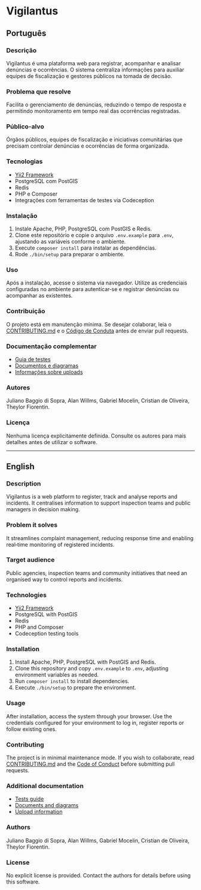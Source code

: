 # Vigilantus

## Português

### Descrição
Vigilantus é uma plataforma web para registrar, acompanhar e analisar denúncias e ocorrências. O sistema centraliza informações para auxiliar equipes de fiscalização e gestores públicos na tomada de decisão.

### Problema que resolve
Facilita o gerenciamento de denúncias, reduzindo o tempo de resposta e permitindo monitoramento em tempo real das ocorrências registradas.

### Público-alvo
Órgãos públicos, equipes de fiscalização e iniciativas comunitárias que precisam controlar denúncias e ocorrências de forma organizada.

### Tecnologias
- [Yii2 Framework](https://www.yiiframework.com/)
- PostgreSQL com PostGIS
- Redis
- PHP e Composer
- Integrações com ferramentas de testes via Codeception

### Instalação
1. Instale Apache, PHP, PostgreSQL com PostGIS e Redis.
2. Clone este repositório e copie o arquivo `.env.example` para `.env`, ajustando as variáveis conforme o ambiente.
3. Execute `composer install` para instalar as dependências.
4. Rode `./bin/setup` para preparar o ambiente.

### Uso
Após a instalação, acesse o sistema via navegador. Utilize as credenciais configuradas no ambiente para autenticar‑se e registrar denúncias ou acompanhar as existentes.

### Contribuição
O projeto está em manutenção mínima. Se desejar colaborar, leia o [CONTRIBUTING.md](CONTRIBUTING.md) e o [Código de Conduta](CODE_OF_CONDUCT.md) antes de enviar pull requests.

### Documentação complementar
- [Guia de testes](tests/README.md)
- [Documentos e diagramas](docs/)
- [Informações sobre uploads](uploads/README.md)

### Autores
Juliano Baggio di Sopra, Alan Willms, Gabriel Mocelin, Cristian de Oliveira, Theylor Fiorentin.

### Licença
Nenhuma licença explicitamente definida. Consulte os autores para mais detalhes antes de utilizar o software.

---

## English

### Description
Vigilantus is a web platform to register, track and analyse reports and incidents. It centralises information to support inspection teams and public managers in decision making.

### Problem it solves
It streamlines complaint management, reducing response time and enabling real‑time monitoring of registered incidents.

### Target audience
Public agencies, inspection teams and community initiatives that need an organised way to control reports and incidents.

### Technologies
- [Yii2 Framework](https://www.yiiframework.com/)
- PostgreSQL with PostGIS
- Redis
- PHP and Composer
- Codeception testing tools

### Installation
1. Install Apache, PHP, PostgreSQL with PostGIS and Redis.
2. Clone this repository and copy `.env.example` to `.env`, adjusting environment variables as needed.
3. Run `composer install` to install dependencies.
4. Execute `./bin/setup` to prepare the environment.

### Usage
After installation, access the system through your browser. Use the credentials configured for your environment to log in, register reports or follow existing ones.

### Contributing
The project is in minimal maintenance mode. If you wish to collaborate, read [CONTRIBUTING.md](CONTRIBUTING.md) and the [Code of Conduct](CODE_OF_CONDUCT.md) before submitting pull requests.

### Additional documentation
- [Tests guide](tests/README.md)
- [Documents and diagrams](docs/)
- [Upload information](uploads/README.md)

### Authors
Juliano Baggio di Sopra, Alan Willms, Gabriel Mocelin, Cristian de Oliveira, Theylor Fiorentin.

### License
No explicit license is provided. Contact the authors for details before using this software.


